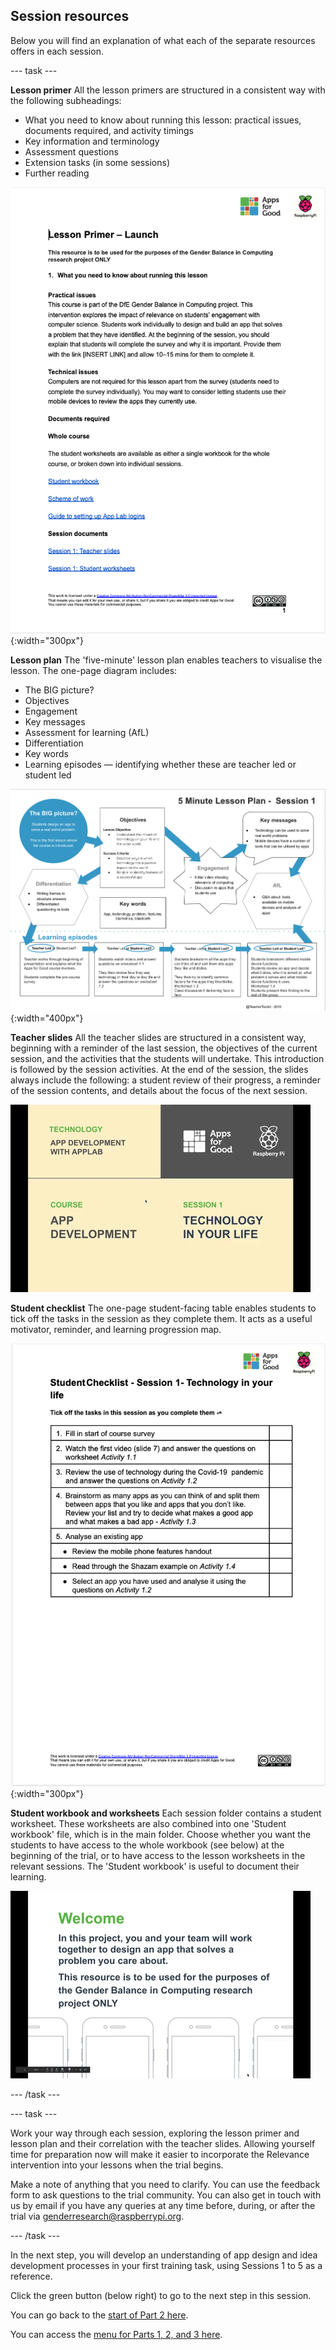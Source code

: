 ## Session resources
Below you will find an explanation of what each of the separate resources offers in each session.

--- task ---

**Lesson primer**
All the lesson primers are structured in a consistent way with the following subheadings:
+ What you need to know about running this lesson: practical issues, documents required, and activity timings
+ Key information and terminology
+ Assessment questions
+ Extension tasks (in some sessions)
+ Further reading

![Lesson Primer](images/relevance-LessonPrimer.png){:width="300px"}

**Lesson plan**
The 'five-minute' lesson plan enables teachers to visualise the lesson. The one-page diagram includes: 
+ The BIG picture?
+ Objectives
+ Engagement
+ Key messages
+ Assessment for learning (AfL)
+ Differentiation
+ Key words
+ Learning episodes — identifying whether these are teacher led or student led

![Lesson Plan](images/relevance-LessonPlan.png){:width="400px"}

**Teacher slides**
All the teacher slides are structured in a consistent way, beginning with a reminder of the last session, the objectives of the current session, and the activities that the students will undertake. This introduction is followed by the session activities. At the end of the session, the slides always include the following: a student review of their progress, a reminder of the session contents, and details about the focus of the next session.

![Lesson Slides](images/relevance-LessonSlides.gif)

**Student checklist**
The one-page student-facing table enables students to tick off the tasks in the session as they complete them. It acts as a useful motivator, reminder, and learning progression map.
 
![Student Checklist](images/relevance-StudentChecklist.png){:width="300px"}

**Student workbook and worksheets**
Each session folder contains a student worksheet. These worksheets are also combined into one 'Student workbook' file, which is in the main folder. Choose whether you want the students to have access to the whole workbook (see below) at the beginning of the trial, or to have access to the lesson worksheets in the relevant sessions. The 'Student workbook' is useful to document their learning.

![Lesson  Workbook](images/relevance-StudentWorkbook.gif)

--- /task ---

--- task ---

Work your way through each session, exploring the lesson primer and lesson plan and their correlation with the teacher slides. Allowing yourself time for preparation now will make it easier to incorporate the Relevance intervention into your lessons when the trial begins. 

Make a note of anything that you need to clarify. You can use the feedback form to ask questions to the trial community. You can also get in touch with us by email if you have any queries at any time before, during, or after the trial via [genderresearch@raspberrypi.org](mailto:genderresearch@raspberrypi.org).

--- /task ---

In the next step, you will develop an understanding of app design and idea development processes in your first training task, using Sessions 1 to 5 as a reference.

Click the green button (below right) to go to the next step in this session.

You can go back to the [start of Part 2 here](https://projects.raspberrypi.org/en/projects/Year8-RelevanceTraining-Part2-GBICi4). 

You can access the [menu for Parts 1, 2, and 3 here](https://projects.raspberrypi.org/en/pathways/year8-relevancetraining-gbici4).
